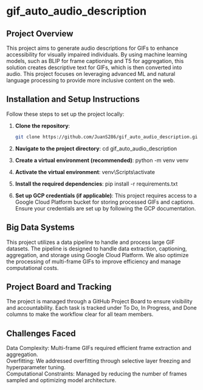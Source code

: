 # gif_auto_audio_description

## Project Overview
This project aims to generate audio descriptions for GIFs to enhance accessibility for visually impaired individuals. By using machine learning models, such as BLIP for frame captioning and T5 for aggregation, this solution creates descriptive text for GIFs, which is then converted into audio. This project focuses on leveraging advanced ML and natural language processing to provide more inclusive content on the web.

## Installation and Setup Instructions
Follow these steps to set up the project locally:

1. **Clone the repository**:
   ```sh
   git clone https://github.com/JuanS286/gif_auto_audio_description.git

2. **Navigate to the project directory**:
  cd gif_auto_audio_description

3. **Create a virtual environment (recommended)**:
  python -m venv venv <br>

4. **Activate the virtual environment**:
  venv\Scripts\activate <br>

5. **Install the required dependencies**:
  pip install -r requirements.txt <br>

6. **Set up GCP credentials (if applicable)**:
  This project requires access to a Google Cloud Platform bucket for storing processed GIFs and captions. Ensure your credentials are set   up by following the GCP documentation.<br>

## Big Data Systems
This project utilizes a data pipeline to handle and process large GIF datasets. The pipeline is designed to handle data extraction, captioning, aggregation, and storage using Google Cloud Platform. We also optimize the processing of multi-frame GIFs to improve efficiency and manage computational costs.<br>

## Project Board and Tracking
The project is managed through a GitHub Project Board to ensure visibility and accountability. Each task is tracked under To Do, In Progress, and Done columns to make the workflow clear for all team members.<br>

## Challenges Faced
Data Complexity: Multi-frame GIFs required efficient frame extraction and aggregation.<br>
Overfitting: We addressed overfitting through selective layer freezing and hyperparameter tuning.<br>
Computational Constraints: Managed by reducing the number of frames sampled and optimizing model architecture.<br>
